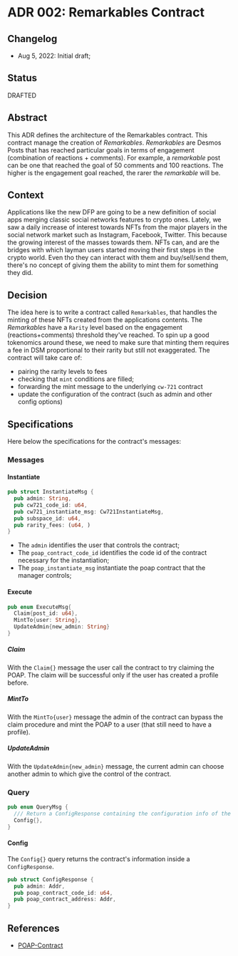 # ADR 002: Remarkables Contract

## Changelog

- Aug 5, 2022: Initial draft;

## Status
DRAFTED

## Abstract
This ADR defines the architecture of the Remarkables contract. This contract manage the creation of _Remarkables_.
_Remarkables_ are Desmos Posts that has reached particular goals in terms of engagement (combination of reactions + comments).
For example, a _remarkable_ post can be one that reached the goal of 50 comments and 100 reactions. The higher is the engagement
goal reached, the rarer the _remarkable_ will be.

## Context
Applications like the new DFP are going to be a new definition of social apps merging classic social networks features to
crypto ones. Lately, we saw a daily increase of interest towards NFTs from the major players in the social network market
such as Instagram, Facebook, Twitter. This because the growing interest of the masses towards them. NFTs can, and are the bridges
with which layman users started moving their first steps in the crypto world. Even tho they can interact with them and buy/sell/send them,
there's no concept of giving them the ability to mint them for something they did.

## Decision
The idea here is to write a contract called `Remarkables`, that handles the minting of these NFTs created from the applications
contents. The _Remarkables_ have a `Rarity` level based on the engagement (reactions+comments) threshold they've reached.
To spin up a good tokenomics around these, we need to make sure that minting them requires a fee in DSM proportional to
their rarity but still not exaggerated.
The contract will take care of:
* pairing the rarity levels to fees
* checking that `mint` conditions are filled;
* forwarding the mint message to the underlying `cw-721` contract
* update the configuration of the contract (such as admin and other config options)

## Specifications
Here below the specifications for the contract's messages:

### Messages

#### Instantiate
```rust
pub struct InstantiateMsg {
  pub admin: String,
  pub cw721_code_id: u64,
  pub cw721_instantiate_msg: Cw721InstantiateMsg,
  pub subspace_id: u64,
  pub rarity_fees: (u64, )
}
```

* The `admin` identifies the user that controls the contract;
* The `poap_contract_code_id` identifies the code id of the contract necessary for the instantiation;
* The `poap_instantiate_msg` instantiate the poap contract that the manager controls;

#### Execute
```rust
pub enum ExecuteMsg{
  Claim{post_id: u64},
  MintTo{user: String},
  UpdateAdmin{new_admin: String}
}
```

##### Claim
With the `Claim{}` message the user call the contract to try claiming the POAP. The claim will be successful only if the user has created a profile before.

##### MintTo
With the `MintTo{user}` message the admin of the contract can bypass the claim procedure and mint the POAP to a user (that still need to have a profile).

##### UpdateAdmin
With the `UpdateAdmin{new_admin}` message, the current admin can choose another admin to which give the control of the contract.

### Query
```rust
pub enum QueryMsg {
  /// Return a ConfigResponse containing the configuration info of the contract
  Config{},
}
```

#### Config
The `Config{}` query returns the contract's information inside a `ConfigResponse`.
```rust
pub struct ConfigResponse {
  pub admin: Addr,
  pub poap_contract_code_id: u64,
  pub poap_contract_address: Addr,
}
```

## References
- [POAP-Contract](https://github.com/desmos-labs/desmos-contracts/blob/leonardo/adr-001/docs/architecture/adr-001-poap-contract.md)
